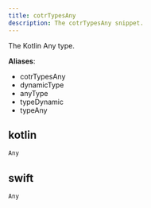 ```yaml
---
title: cotrTypesAny
description: The cotrTypesAny snippet.
---
```


The Kotlin Any type.

**Aliases**:
- cotrTypesAny
- dynamicType
- anyType
- typeDynamic
- typeAny

## kotlin
```kotlin
Any
```

## swift
```swift
Any
```

